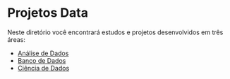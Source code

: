 ﻿# Projetos Data


Neste diretório você encontrará estudos e projetos desenvolvidos em três áreas: 
* [Análise de Dados](https://github.com/Ribeiro20214543/Projetos_Data/tree/main/Projetos_DataAnalysis)
* [Banco de Dados](https://github.com/Ribeiro20214543/Projetos_Data/tree/main/Projetos_DataBase)
* [Ciência de Dados](https://github.com/Ribeiro20214543/Projetos_Data/tree/main/Projetos_DataScience)
